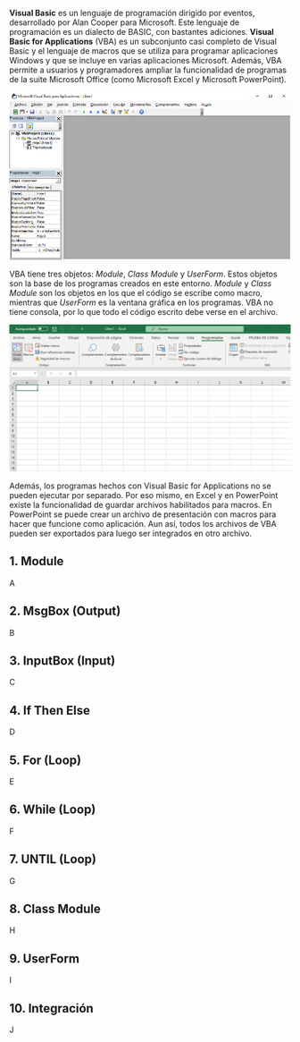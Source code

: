 **Visual Basic** es un lenguaje de programación dirigido por eventos, desarrollado por Alan Cooper para Microsoft. Este lenguaje de programación es un dialecto de BASIC, con bastantes adiciones. **Visual Basic for Applications** (VBA) es un subconjunto casi completo de Visual Basic y el lenguaje de macros que se utiliza para programar aplicaciones Windows y que se incluye en varias aplicaciones Microsoft. Además, VBA permite a usuarios y programadores ampliar la funcionalidad de programas de la suite Microsoft Office (como Microsoft Excel y Microsoft PowerPoint).

![Figura 0-1](images/0-1.png?raw=true)

VBA tiene tres objetos: _Module_, _Class Module_ y _UserForm_. Estos objetos son la base de los programas creados en este entorno. _Module_ y _Class Module_ son los objetos en los que el código se escribe como macro, mientras que _UserForm_ es la ventana gráfica en los programas. VBA no tiene consola, por lo que todo el código escrito debe verse en el archivo.

![Figura 0-3](images/0-3.png?raw=true)

Además, los programas hechos con Visual Basic for Applications no se pueden ejecutar por separado. Por eso mismo, en Excel y en PowerPoint existe la funcionalidad de guardar archivos habilitados para macros. En PowerPoint se puede crear un archivo de presentación con macros para hacer que funcione como aplicación. Aun así, todos los archivos de VBA pueden ser exportados para luego ser integrados en otro archivo.

## 1. Module
A

## 2. MsgBox (Output)
B

## 3. InputBox (Input)
C

## 4. If Then Else
D

## 5. For (Loop)
E

## 6. While (Loop)
F

## 7. UNTIL (Loop)
G

## 8. Class Module
H

## 9. UserForm
I

## 10. Integración
J
